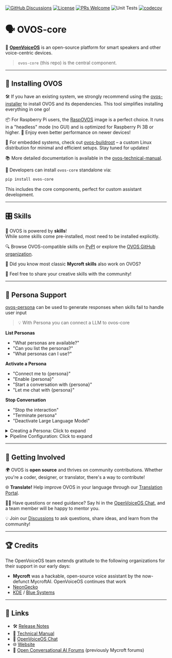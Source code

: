 [![GitHub Discussions](https://img.shields.io/github/discussions/OpenVoiceOS/OpenVoiceOS?label=OVOS%20Discussions)](https://github.com/OpenVoiceOS/OpenVoiceOS/discussions)
[![License](https://img.shields.io/badge/License-Apache%202.0-blue.svg)](LICENSE.md)
[![PRs Welcome](https://img.shields.io/badge/PRs-welcome-brightgreen.svg)](http://makeapullrequest.com)
![Unit Tests](https://github.com/OpenVoiceOS/ovos-core/actions/workflows/unit_tests.yml/badge.svg)
[![codecov](https://codecov.io/gh/OpenVoiceOS/ovos-core/branch/dev/graph/badge.svg?token=CS7WJH4PO2)](https://codecov.io/gh/OpenVoiceOS/ovos-core)

# 🗣️ OVOS-core

🌟 **[OpenVoiceOS](https://openvoiceos.org/)** is an open-source platform for smart speakers and other voice-centric devices. 

> `ovos-core` (this repo) is the central component. 

---

## 🚀 Installing OVOS

🛠️ If you have an existing system, we strongly recommend using the [ovos-installer](https://github.com/OpenVoiceOS/ovos-installer) to install OVOS and its dependencies. This tool simplifies installing everything in one go!  

📦 For Raspberry Pi users, the [RaspOVOS](https://github.com/OpenVoiceOS/RaspOVOS) image is a perfect choice. It runs in a "headless" mode (no GUI) and is optimized for Raspberry Pi 3B or higher. 💨 Enjoy even better performance on newer devices!  

🔧 For embedded systems, check out [ovos-buildroot](https://github.com/OpenVoiceOS/ovos-buildroot) – a custom Linux distribution for minimal and efficient setups. Stay tuned for updates!  

📚 More detailed documentation is available in the [ovos-technical-manual](https://openvoiceos.github.io/ovos-technical-manual).  

🎯 Developers can install `ovos-core` standalone via:  
```bash
pip install ovos-core
```  
This includes the core components, perfect for custom assistant development.

---

## 🎛️ Skills

🌟 OVOS is powered by **skills**!  
While some skills come pre-installed, most need to be installed explicitly.  

🔍 Browse OVOS-compatible skills on [PyPI](https://pypi.org/search/?q=ovos-skill-) or explore the [OVOS GitHub organization](https://github.com/orgs/OpenVoiceOS/repositories?language=&q=skill&sort=&type=all).  

🤔 Did you know most classic **Mycroft skills** also work on OVOS?  

🎉 Feel free to share your creative skills with the community!

---

## 🤖 Persona Support  

[ovos-persona](https://github.com/OpenVoiceOS/ovos-persona) can be used to generate responses when skills fail to handle user input

> 💡 With Persona you can connect a LLM to ovos-core

**List Personas**

- "What personas are available?"
- "Can you list the personas?"
- "What personas can I use?"

**Activate a Persona**

- "Connect me to {persona}"  
- "Enable {persona}"  
- "Start a conversation with {persona}"  
- "Let me chat with {persona}"  

**Stop Conversation**
- "Stop the interaction"  
- "Terminate persona"  
- "Deactivate Large Language Model"  

<details>
  <summary>Creating a Persona: Click to expand</summary>

#### Persona Files

Personas are configured using JSON files. These can be:  
1️⃣ Provided by **plugins** (e.g., [OpenAI plugin](https://github.com/OpenVoiceOS/ovos-solver-openai-persona-plugin/pull/12)).  
2️⃣ Created as **user-defined JSON files** in `~/.config/ovos_persona`.  

Personas rely on [solver plugins](https://openvoiceos.github.io/ovos-technical-manual/solvers/), which attempt to answer queries in sequence until a response is found.  

🛠️ **Example:** Using a local OpenAI-compatible server.  

Save this in `~/.config/ovos_persona/salamandra.json`:  

```json
{
  "name": "Salamandra",
  "solvers": [
    "ovos-solver-openai-persona-plugin"
  ],
  "ovos-solver-openai-persona-plugin": {
    "api_url": "https://ollama.uoi.io/v1",
    "model": "hdnh2006/salamandra-7b-instruct",
    "key": "sk-xxxx",
    "persona": "helpful, creative, clever, and very friendly."
  }
}
```

Now the `"Salamandra"` persona should be available, the example above is using a demo server, please note no uptime is guaranteed


More details on how to create your personas [here](https://github.com/OpenVoiceOS/OVOS-persona?tab=readme-ov-file#-configuring-personas)

</details>


<details>
  <summary>Pipeline Configuration: Click to expand</summary>


#### Persona Pipeline

Add the persona pipeline to your mycroft.conf **after** the `_high` pipeline matchers

```json
{
  "intents": {
      "persona": {"handle_fallback":  true},
      "pipeline": [
          "stop_high",
          "converse",
          "ocp_high",
          "padatious_high",
          "adapt_high",
          "ovos-persona-pipeline-plugin-high",
          "ocp_medium",
          "fallback_high",
          "stop_medium",
          "adapt_medium",
          "padatious_medium",
          "adapt_low",
          "common_qa",
          "fallback_medium",
          "ovos-persona-pipeline-plugin-low",
          "fallback_low"
    ]
  }
}
```

</details>

---

## 🤝 Getting Involved

🌍 OVOS is **open source** and thrives on community contributions. Whether you're a coder, designer, or translator, there's a way to contribute!  

🌐 **Translate!** Help improve OVOS in your language through our [Translation Portal](https://gitlocalize.com/users/OpenVoiceOS).  

🙋‍♂️ Have questions or need guidance? Say hi in the [OpenVoiceOS Chat](https://matrix.to/#/!XFpdtmgyCoPDxOMPpH:matrix.org?via=matrix.org), and a team member will be happy to mentor you.  

💡 Join our [Discussions](https://github.com/OpenVoiceOS/OpenVoiceOS/discussions) to ask questions, share ideas, and learn from the community!

---

## 🏆 Credits

The OpenVoiceOS team extends gratitude to the following organizations for their support in our early days:  
- **Mycroft** was a hackable, open-source voice assistant by the now-defunct MycroftAI. OpenVoiceOS continues that work
- [NeonGecko](https://neon.ai)  
- [KDE](https://kde.org) / [Blue Systems](https://blue-systems.com)  

---

## 🔗 Links

- 🛠️ [Release Notes](https://github.com/OpenVoiceOS/ovos-releases)
- 📘 [Technical Manual](https://openvoiceos.github.io/ovos-technical-manual)  
- 💬 [OpenVoiceOS Chat](https://matrix.to/#/!XFpdtmgyCoPDxOMPpH:matrix.org?via=matrix.org)  
- 🌐 [Website](https://openvoiceos.org)  
- 📣 [Open Conversational AI Forums](https://community.openconversational.ai/) (previously Mycroft forums)
```
